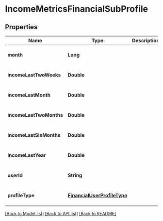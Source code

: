 # IncomeMetricsFinancialSubProfile
## Properties

| Name | Type | Description | Notes |
|------------ | ------------- | ------------- | -------------|
| **month** | **Long** |  | [optional] [default to null] |
| **incomeLastTwoWeeks** | **Double** |  | [optional] [default to null] |
| **incomeLastMonth** | **Double** |  | [optional] [default to null] |
| **incomeLastTwoMonths** | **Double** |  | [optional] [default to null] |
| **incomeLastSixMonths** | **Double** |  | [optional] [default to null] |
| **incomeLastYear** | **Double** |  | [optional] [default to null] |
| **userId** | **String** |  | [optional] [default to null] |
| **profileType** | [**FinancialUserProfileType**](FinancialUserProfileType.md) |  | [optional] [default to null] |

[[Back to Model list]](../README.md#documentation-for-models) [[Back to API list]](../README.md#documentation-for-api-endpoints) [[Back to README]](../README.md)

